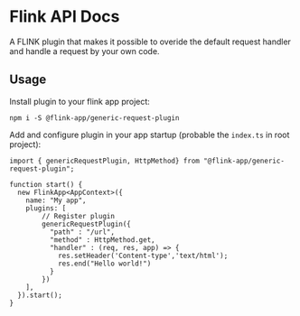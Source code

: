 # Flink API Docs

A FLINK plugin that makes it possible to overide the default request handler and handle a request by your own code.

## Usage

Install plugin to your flink app project:

```
npm i -S @flink-app/generic-request-plugin
```

Add and configure plugin in your app startup (probable the `index.ts` in root project):

```
import { genericRequestPlugin, HttpMethod} from "@flink-app/generic-request-plugin";

function start() {
  new FlinkApp<AppContext>({
    name: "My app",
    plugins: [
        // Register plugin
        genericRequestPlugin({
          "path" : "/url",
          "method" : HttpMethod.get,
          "handler" : (req, res, app) => {
            res.setHeader('Content-type','text/html');
            res.end("Hello world!")
          }
        })
    ],
  }).start();
}

```
